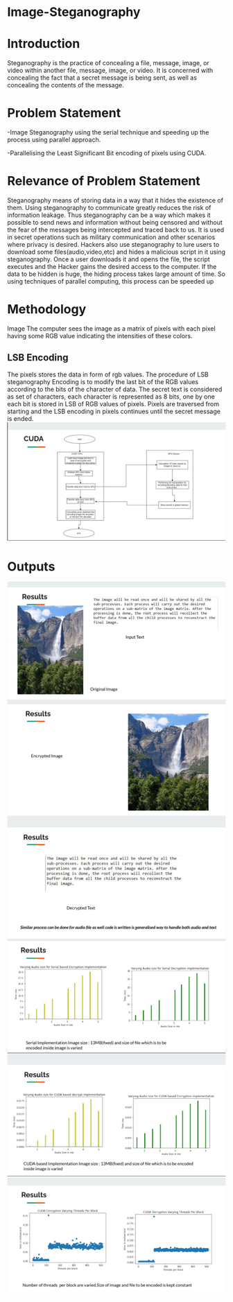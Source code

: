 # Image-Steganography
# Introduction
Steganography is the practice of concealing a file, message, image, or video within 
another file, message, image, or video. It is concerned with concealing the fact that a 
secret message is being sent, as well as concealing the contents of the message.

# Problem Statement
-Image Steganography using the serial technique and speeding up the process using parallel
approach.

-Parallelising the Least Significant Bit encoding of pixels using CUDA.

# Relevance of Problem Statement
Steganography means of storing data in a way that it hides the existence of them. Using steganography to 
communicate greatly reduces the risk of information leakage. Thus steganography can be a way which 
makes it possible to send news and information without being censored and without the fear of the 
messages being intercepted and traced back to us.
It is used in secret operations such as military communication and other scenarios where privacy is 
desired. Hackers also use steganography to lure users to download some files(audio,video,etc) and hides a 
malicious script in it using steganography. Once a user downloads it and opens the file, the script executes 
and the Hacker gains the desired access to the computer.
If the data to be hidden is huge, the hiding process takes large amount of time. So using techniques 
of parallel computing, this process can be speeded up

# Methodology
Image
The computer sees the image as a matrix of pixels with each pixel having some RGB value indicating the 
intensities of these colors.
## LSB Encoding
 The pixels stores the data in form of rgb values. The procedure of LSB steganography Encoding is to 
modify the last bit of the RGB values according to the bits of the character of data.
The secret text is considered as set of characters, each character is represented as 8 bits, one by one 
each bit is stored in LSB of RGB values of pixels. Pixels are traversed from starting and the LSB encoding 
in pixels continues until the secret message is ended.
![CUDAchart](https://github.com/SARTHAK4U/Image-Steganography/blob/main/Outputs/CUDA%20Chart.png)

# Outputs
![Output1](https://github.com/SARTHAK4U/Image-Steganography/blob/main/Outputs/Output1.png)
![Output2](https://github.com/SARTHAK4U/Image-Steganography/blob/main/Outputs/Output2.png)
![Output3](https://github.com/SARTHAK4U/Image-Steganography/blob/main/Outputs/Output3.png)
![Output4](https://github.com/SARTHAK4U/Image-Steganography/blob/main/Outputs/Output4.png)
![Output5](https://github.com/SARTHAK4U/Image-Steganography/blob/main/Outputs/Output5.png)
![Output6](https://github.com/SARTHAK4U/Image-Steganography/blob/main/Outputs/Output6.png)
